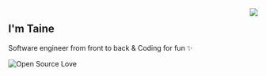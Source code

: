 <img align="right" src="https://github-readme-stats.vercel.app/api?username=tywhisky">
<h2>  I'm Taine </h2>
<p>Software engineer from front to back & Coding for fun ✨</p>

![Open Source Love](https://badges.frapsoft.com/os/v2/open-source.svg?v=103)
